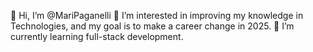 👋 Hi, I’m @MariPaganelli
👀 I’m interested in improving my knowledge in Technologies, and my goal is to make a career change in 2025.
🌱 I’m currently learning full-stack development.

<!---
MariPaganelli/MariPaganelli is a ✨ special ✨ repository because its `README.md` (this file) appears on your GitHub profile.
You can click the Preview link to take a look at your changes.
--->
